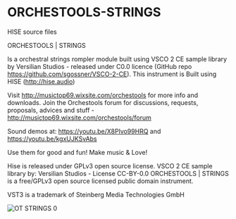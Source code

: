 # ORCHESTOOLS-STRINGS
 HISE source files

ORCHESTOOLS | STRINGS

Is a orchestral strings rompler module built using VSCO 2 CE sample library by Versilian Studios - released under C0.0 licence (GitHub repo https://github.com/sgossner/VSCO-2-CE). 
This instrument is Built using HISE (http://hise.audio) 

Visit http://musictop69.wixsite.com/orchestools for more info and downloads. Join the Orchestools forum for discussions, requests, proposals, advices and stuff - http://musictop69.wixsite.com/orchestools/forum

Sound demos at: https://youtu.be/X8Plvo99HRQ and https://youtu.be/kgxUJKSvAbs

Use them for good and fun! Make music & Love!

Hise is released under GPLv3 open source license. 
VSCO 2 CE sample library by: Versilian Studios - License CC-BY-0.0
ORCHESTOOLS | STRINGS is a free/GPLv3 open source licensed public domain instrument.

VST3 is a trademark of Steinberg Media Technologies GmbH

![OT STRINGS 0](https://user-images.githubusercontent.com/44969792/117940743-adfc4200-b309-11eb-9029-248bc06ccc23.png)

